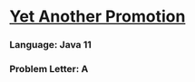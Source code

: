 # [Yet Another Promotion](https://codeforces.com/contest/1793/problem/A)

### Language: Java 11

### Problem Letter: A

